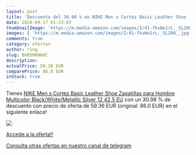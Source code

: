 ```yaml
---
layout: post
title: 'Descuento del 30.98 % en NIKE Men s Cortez Basic Leather Shoe  Za'
date: 2020-09-17 01:23:07
thumbnailImage: 'https://m.media-amazon.com/images/I/41-fkvWo1rL._SL200_.jpg'
images: [ 'https://m.media-amazon.com/images/I/41-fkvWo1rL._SL200_.jpg' ]
comments: true
category: ofertas
author: ring
slug: B0059KHHUC
description:
actualPrice: 59.36 EUR
comparePrice: 86.0 EUR
inStock: true
---
```


Tienes [NIKE Men s Cortez Basic Leather Shoe  Zapatillas para Hombre  Multicolor  Black/White/Metallic Silver 12   42.5 EU](https://www.amazon.com/dp/B0059KHHUC/?tag=redken08-20) con un 30.98 % de descuento con precio de oferta de 59.36 EUR (original: 86.0 EUR) en el siguiente enlace!

[![](https://m.media-amazon.com/images/I/41-fkvWo1rL._SL200_.jpg)](https://www.amazon.com/dp/B0059KHHUC/?tag=redken08-20)

[Accede a la oferta!!](https://www.amazon.com/dp/B0059KHHUC/?tag=redken08-20)

[Consulta otras ofertas en nuestro canal de telegram](https://t.me/s/ofertas25)
